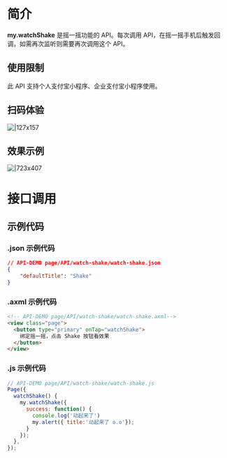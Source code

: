 # 简介

**my.watchShake** 是摇一摇功能的 API。每次调用 API，在摇一摇手机后触发回调，如需再次监听则需要再次调用这个 API。

## 使用限制

此 API 支持个人支付宝小程序、企业支付宝小程序使用。

## 扫码体验

![|127x157](https://gw.alipayobjects.com/zos/skylark-tools/public/files/91bd06bc9d534766dd9db04756169bd1.jpeg#align=left&display=inline&height=157&margin=%5Bobject%20Object%5D&originHeight=157&originWidth=127&status=done&style=none&width=127)

## 效果示例

![|723x407](https://gw.alipayobjects.com/zos/skylark-tools/public/files/806b3529d4cd0d8d6c0649c864c1a7e6.png#align=left&display=inline&height=420&margin=%5Bobject%20Object%5D&originHeight=720&originWidth=1280&status=done&style=none&width=746)

# 接口调用

## 示例代码

### .json 示例代码

```json
// API-DEMO page/API/watch-shake/watch-shake.json
{
    "defaultTitle": "Shake"
}
```

### .axml 示例代码

```html
<!-- API-DEMO page/API/watch-shake/watch-shake.axml-->
<view class="page">
  <button type="primary" onTap="watchShake">
    绑定摇一摇，点击 Shake 按钮看效果
  </button>
</view>
```

### .js 示例代码

```javascript
// API-DEMO page/API/watch-shake/watch-shake.js
Page({
  watchShake() {
    my.watchShake({
      success: function() {
        console.log('动起来了')
        my.alert({ title:'动起来了 o.o'});
      }
    });
  },
});
```
